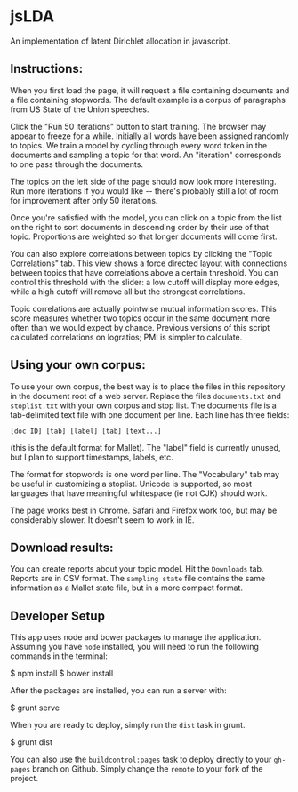 jsLDA
=====

An implementation of latent Dirichlet allocation in javascript.

Instructions:
------------

When you first load the page, it will request a file containing documents and a file containing stopwords. The default example is a corpus of paragraphs from US State of the Union speeches.

Click the "Run 50 iterations" button to start training. The browser may appear to freeze for a while.
Initially all words have been assigned randomly to topics.
We train a model by cycling through every word token in the documents and sampling a topic for that word.
An "iteration" corresponds to one pass through the documents.

The topics on the left side of the page should now look more interesting. Run more iterations if you would like -- there's probably still a lot of room for improvement after only 50 iterations.

Once you're satisfied with the model, you can click on a topic from the list on the right to sort documents in descending order by their use of that topic. Proportions are weighted so that longer documents will come first.

You can also explore correlations between topics by clicking the "Topic Correlations" tab. This view shows a force directed layout with connections between topics that have correlations above a certain threshold. You can control this threshold with the slider: a low cutoff will display more edges, while a high cutoff will remove all but the strongest correlations.

Topic correlations are actually pointwise mutual information scores. This score measures whether two topics occur
in the same document more often than we would expect by chance. Previous versions of this script calculated correlations
on logratios; PMI is simpler to calculate.

Using your own corpus:
---------------------

To use your own corpus, the best way is to place the files in this repository in the document root of a web server.
Replace the files `documents.txt` and `stoplist.txt` with your own corpus and stop list.
The documents file is a tab-delimited text file with one document per line. Each line has three fields:

    [doc ID] [tab] [label] [tab] [text...]

(this is the default format for Mallet). The "label" field is currently unused, but I plan to support timestamps, labels, etc.

The format for stopwords is one word per line. The "Vocabulary" tab may be useful in customizing a stoplist. Unicode is supported, so most languages that have meaningful whitespace (ie not CJK) should work.

The page works best in Chrome. Safari and Firefox work too, but may be considerably slower. It doesn't seem to work in IE.

Download results:
----------------

You can create reports about your topic model. Hit the `Downloads` tab.
Reports are in CSV format. The `sampling state` file contains the same information as a Mallet state file, but in a more compact format. 

## Developer Setup

This app uses node and bower packages to manage the application.
Assuming you have `node` installed, you will need to run the following
commands in the terminal:

  $ npm install
  $ bower install

After the packages are installed, you can run a server with:

  $ grunt serve

When you are ready to deploy, simply run the `dist` task in grunt.

  $ grunt dist

You can also use the `buildcontrol:pages` task to deploy directly to
your `gh-pages` branch on Github. Simply change the `remote` to your
fork of the project.
